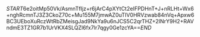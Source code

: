 $START$6e2oitMp50Vk/AsmnTfIjz+r6jArC4pXYtCt2eIFPDHnT+J+nRLHt+Wx6+nghRcmnTJ3Z3CkoZ70c+Mu155M7jmwAZ0uTIV0HRVzwab84nVq+Apxw6BC3UEboXuRczWtRbZMeisgJad9NkYa9u6nJCS5C2qrTHZ+2INrY9H2+RAVndmE3TZ1GR7b1UrVKX4SLQZl6fx7lr7qgy0Ge1zcYA==$END$